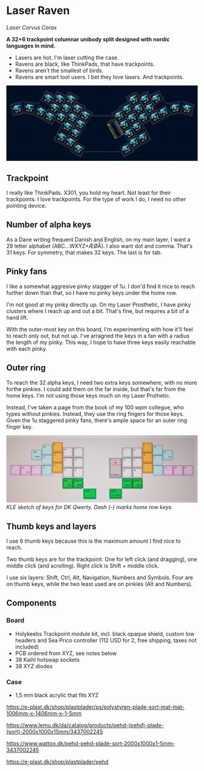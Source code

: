 # Laser Raven
*Laser Corvus Corax*  

**A 32+6 trackpoint columnar unibody split designed with nordic languages in mind.**

- Lasers are hot. I'm laser cutting the case.
- Ravens are black, like ThinkPads, that have trackpoints.
- Ravens aren't the smallest of birds.
- Ravens are smart tool users. I bet they love lasers. And trackpoints.

![](images/kicad_pcb.png)

## Trackpoint
I really like ThinkPads. X301, you hold my heart. Not least for their trackpoints. I love trackpoints. For the type of work I do, I need no other pointing device.

## Number of alpha keys
As a Dane writing frequent Danish and English, on my main layer, I want a 29 letter alphabet (ABC...WXYZ+ÆØÅ). I also want dot and comma. That's 31 keys. For symmetry, that makes 32 keys. The last is for tab.

## Pinky fans
I like a somewhat aggresive pinky stagger of 1u. I don'd find it nice to reach further down than that, so I have no pinky keys under the home row.

I'm not good at my pinky directly up. On my Laser Prosthetic, I have pinky clusters where I reach up and out a bit. That's fine, but requires a bit of a hand lift.

With the outer-most key on this board, I'm experimenting with how it'll feel to reach only out, but not up. I've arragned the keys in a fan with a radius the length of my pinky. This way, I hope to have three keys easily reachable with each pinky.

## Outer ring
To reach the 32 alpha keys, I need two extra keys somewhere, with no more forthe pinkies. I could add them on the far inside, but that's far from the home keys. I'm not using those keys much on my Laser Prothetic.

Instead, I've taken a page from the book of my 100 wpm collegue, who types without pinkies. Instead, they  use the ring fingers for those keys. Given the 1u staggered pinky fans, there's ample space for an outer ring finger key.

![](images/kle_qwerty.jpg)
*KLE sketch of keys for DK Qwerty. Dash (-) marks home row keys.*

## Thumb keys and layers
I use 6 thumb keys because this is the maximum amount I find nice to reach.

Two thumb keys are for the trackpoint: One for left click (and dragging), one middle click (and scrolling). Right click is Shift + middle click.

I use six layers: Shift, Ctrl, Alt, Navigation, Numbers and Symbols. Four are on thumb keys, while the two least used are on pinkies (Alt and Numbers).

## Components

### Board
- Holykeebs Trackpoint module kit, incl. black opaque shield, custom low headers and Sea Prico controller (112 USD for 2, free shipping, taxes not included)
- PCB ordered from XYZ, see notes below
- 38 Kaihl hotswap sockets
- 38 XYZ diodes

### Case
- 1,5 mm black acrylic that fits XYZ 

https://e-plast.dk/shop/plastplader/ps/polystyren-plade-sort-mat-mat-1006mm-x-1406mm-x-1-5mm

https://www.lemu.dk/da/catalog/products/pehd-(pehd)-plade-(sort)-2000x1000x15mm/3437002245

https://www.wattoo.dk/pehd-pehd-plade-sort-2000x1000x1-5mm-3437002245

https://e-plast.dk/shop/plastplader/pehd